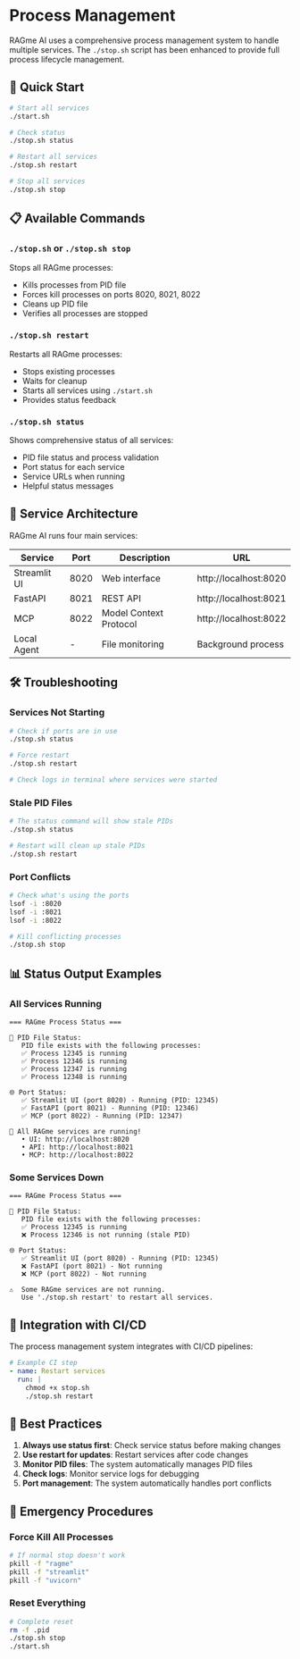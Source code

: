# Process Management

RAGme AI uses a comprehensive process management system to handle multiple services. The `./stop.sh` script has been enhanced to provide full process lifecycle management.

## 🚀 Quick Start

```bash
# Start all services
./start.sh

# Check status
./stop.sh status

# Restart all services
./stop.sh restart

# Stop all services
./stop.sh stop
```

## 📋 Available Commands

### `./stop.sh` or `./stop.sh stop`
Stops all RAGme processes:
- Kills processes from PID file
- Forces kill processes on ports 8020, 8021, 8022
- Cleans up PID file
- Verifies all processes are stopped

### `./stop.sh restart`
Restarts all RAGme processes:
- Stops existing processes
- Waits for cleanup
- Starts all services using `./start.sh`
- Provides status feedback

### `./stop.sh status`
Shows comprehensive status of all services:
- PID file status and process validation
- Port status for each service
- Service URLs when running
- Helpful status messages

## 🔧 Service Architecture

RAGme AI runs four main services:

| Service | Port | Description | URL |
|---------|------|-------------|-----|
| Streamlit UI | 8020 | Web interface | http://localhost:8020 |
| FastAPI | 8021 | REST API | http://localhost:8021 |
| MCP | 8022 | Model Context Protocol | http://localhost:8022 |
| Local Agent | - | File monitoring | Background process |

## 🛠️ Troubleshooting

### Services Not Starting
```bash
# Check if ports are in use
./stop.sh status

# Force restart
./stop.sh restart

# Check logs in terminal where services were started
```

### Stale PID Files
```bash
# The status command will show stale PIDs
./stop.sh status

# Restart will clean up stale PIDs
./stop.sh restart
```

### Port Conflicts
```bash
# Check what's using the ports
lsof -i :8020
lsof -i :8021
lsof -i :8022

# Kill conflicting processes
./stop.sh stop
```

## 📊 Status Output Examples

### All Services Running
```
=== RAGme Process Status ===

📄 PID File Status:
   PID file exists with the following processes:
   ✅ Process 12345 is running
   ✅ Process 12346 is running
   ✅ Process 12347 is running
   ✅ Process 12348 is running

🌐 Port Status:
   ✅ Streamlit UI (port 8020) - Running (PID: 12345)
   ✅ FastAPI (port 8021) - Running (PID: 12346)
   ✅ MCP (port 8022) - Running (PID: 12347)

🎉 All RAGme services are running!
   • UI: http://localhost:8020
   • API: http://localhost:8021
   • MCP: http://localhost:8022
```

### Some Services Down
```
=== RAGme Process Status ===

📄 PID File Status:
   PID file exists with the following processes:
   ✅ Process 12345 is running
   ❌ Process 12346 is not running (stale PID)

🌐 Port Status:
   ✅ Streamlit UI (port 8020) - Running (PID: 12345)
   ❌ FastAPI (port 8021) - Not running
   ❌ MCP (port 8022) - Not running

⚠️  Some RAGme services are not running.
   Use './stop.sh restart' to restart all services.
```

## 🔄 Integration with CI/CD

The process management system integrates with CI/CD pipelines:

```yaml
# Example CI step
- name: Restart services
  run: |
    chmod +x stop.sh
    ./stop.sh restart
```

## 📝 Best Practices

1. **Always use status first**: Check service status before making changes
2. **Use restart for updates**: Restart services after code changes
3. **Monitor PID files**: The system automatically manages PID files
4. **Check logs**: Monitor service logs for debugging
5. **Port management**: The system automatically handles port conflicts

## 🚨 Emergency Procedures

### Force Kill All Processes
```bash
# If normal stop doesn't work
pkill -f "ragme"
pkill -f "streamlit"
pkill -f "uvicorn"
```

### Reset Everything
```bash
# Complete reset
rm -f .pid
./stop.sh stop
./start.sh
``` 